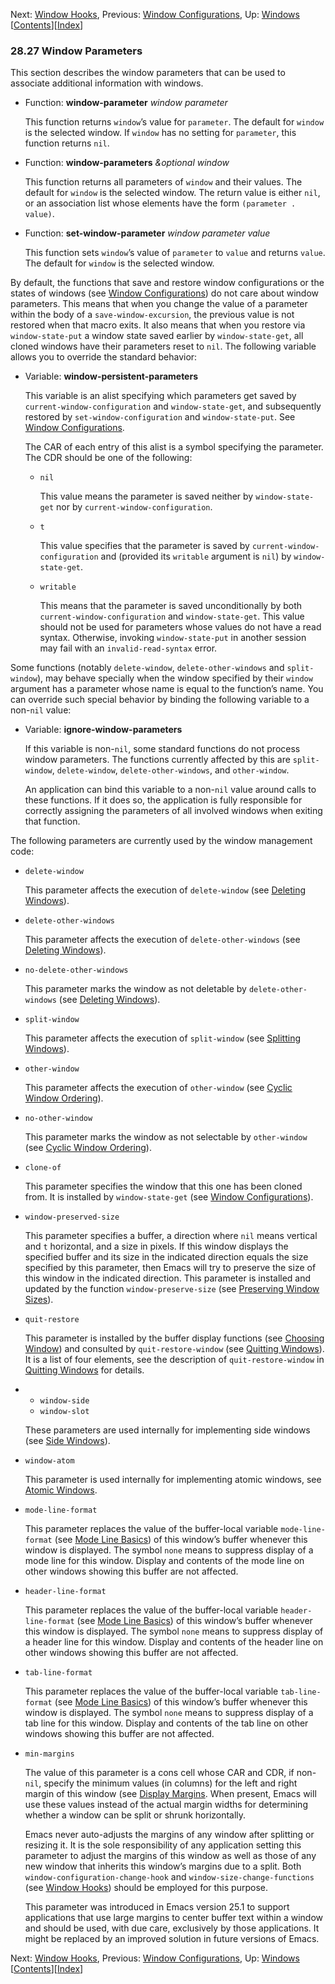 <!-- This is the GNU Emacs Lisp Reference Manual
corresponding to Emacs version 27.2.

Copyright (C) 1990-1996, 1998-2021 Free Software Foundation,
Inc.

Permission is granted to copy, distribute and/or modify this document
under the terms of the GNU Free Documentation License, Version 1.3 or
any later version published by the Free Software Foundation; with the
Invariant Sections being "GNU General Public License," with the
Front-Cover Texts being "A GNU Manual," and with the Back-Cover
Texts as in (a) below.  A copy of the license is included in the
section entitled "GNU Free Documentation License."

(a) The FSF's Back-Cover Text is: "You have the freedom to copy and
modify this GNU manual.  Buying copies from the FSF supports it in
developing GNU and promoting software freedom." -->

<!-- Created by GNU Texinfo 6.7, http://www.gnu.org/software/texinfo/ -->

Next: [Window Hooks](Window-Hooks.html), Previous: [Window Configurations](Window-Configurations.html), Up: [Windows](Windows.html)   \[[Contents](index.html#SEC_Contents "Table of contents")]\[[Index](Index.html "Index")]

### 28.27 Window Parameters

This section describes the window parameters that can be used to associate additional information with windows.

*   Function: **window-parameter** *window parameter*

    This function returns `window`’s value for `parameter`. The default for `window` is the selected window. If `window` has no setting for `parameter`, this function returns `nil`.

<!---->

*   Function: **window-parameters** *\&optional window*

    This function returns all parameters of `window` and their values. The default for `window` is the selected window. The return value is either `nil`, or an association list whose elements have the form `(parameter . value)`.

<!---->

*   Function: **set-window-parameter** *window parameter value*

    This function sets `window`’s value of `parameter` to `value` and returns `value`. The default for `window` is the selected window.

By default, the functions that save and restore window configurations or the states of windows (see [Window Configurations](Window-Configurations.html)) do not care about window parameters. This means that when you change the value of a parameter within the body of a `save-window-excursion`, the previous value is not restored when that macro exits. It also means that when you restore via `window-state-put` a window state saved earlier by `window-state-get`, all cloned windows have their parameters reset to `nil`. The following variable allows you to override the standard behavior:

*   Variable: **window-persistent-parameters**

    This variable is an alist specifying which parameters get saved by `current-window-configuration` and `window-state-get`, and subsequently restored by `set-window-configuration` and `window-state-put`. See [Window Configurations](Window-Configurations.html).

    The CAR of each entry of this alist is a symbol specifying the parameter. The CDR should be one of the following:

    *   `nil`

        This value means the parameter is saved neither by `window-state-get` nor by `current-window-configuration`.

    *   `t`

        This value specifies that the parameter is saved by `current-window-configuration` and (provided its `writable` argument is `nil`) by `window-state-get`.

    *   `writable`

        This means that the parameter is saved unconditionally by both `current-window-configuration` and `window-state-get`. This value should not be used for parameters whose values do not have a read syntax. Otherwise, invoking `window-state-put` in another session may fail with an `invalid-read-syntax` error.

Some functions (notably `delete-window`, `delete-other-windows` and `split-window`), may behave specially when the window specified by their `window` argument has a parameter whose name is equal to the function’s name. You can override such special behavior by binding the following variable to a non-`nil` value:

*   Variable: **ignore-window-parameters**

    If this variable is non-`nil`, some standard functions do not process window parameters. The functions currently affected by this are `split-window`, `delete-window`, `delete-other-windows`, and `other-window`.

    An application can bind this variable to a non-`nil` value around calls to these functions. If it does so, the application is fully responsible for correctly assigning the parameters of all involved windows when exiting that function.

The following parameters are currently used by the window management code:

*   `delete-window`

    This parameter affects the execution of `delete-window` (see [Deleting Windows](Deleting-Windows.html)).

*   `delete-other-windows`

    This parameter affects the execution of `delete-other-windows` (see [Deleting Windows](Deleting-Windows.html)).

*   `no-delete-other-windows`

    This parameter marks the window as not deletable by `delete-other-windows` (see [Deleting Windows](Deleting-Windows.html)).

*   `split-window`

    This parameter affects the execution of `split-window` (see [Splitting Windows](Splitting-Windows.html)).

*   `other-window`

    This parameter affects the execution of `other-window` (see [Cyclic Window Ordering](Cyclic-Window-Ordering.html)).

*   `no-other-window`

    This parameter marks the window as not selectable by `other-window` (see [Cyclic Window Ordering](Cyclic-Window-Ordering.html)).

*   `clone-of`

    This parameter specifies the window that this one has been cloned from. It is installed by `window-state-get` (see [Window Configurations](Window-Configurations.html)).

*   `window-preserved-size`

    This parameter specifies a buffer, a direction where `nil` means vertical and `t` horizontal, and a size in pixels. If this window displays the specified buffer and its size in the indicated direction equals the size specified by this parameter, then Emacs will try to preserve the size of this window in the indicated direction. This parameter is installed and updated by the function `window-preserve-size` (see [Preserving Window Sizes](Preserving-Window-Sizes.html)).

*   `quit-restore`

    This parameter is installed by the buffer display functions (see [Choosing Window](Choosing-Window.html)) and consulted by `quit-restore-window` (see [Quitting Windows](Quitting-Windows.html)). It is a list of four elements, see the description of `quit-restore-window` in [Quitting Windows](Quitting-Windows.html) for details.

*   *   `window-side`
    *   `window-slot`

    These parameters are used internally for implementing side windows (see [Side Windows](Side-Windows.html)).

*   `window-atom`

    This parameter is used internally for implementing atomic windows, see [Atomic Windows](Atomic-Windows.html).

*   `mode-line-format`

    This parameter replaces the value of the buffer-local variable `mode-line-format` (see [Mode Line Basics](Mode-Line-Basics.html)) of this window’s buffer whenever this window is displayed. The symbol `none` means to suppress display of a mode line for this window. Display and contents of the mode line on other windows showing this buffer are not affected.

*   `header-line-format`

    This parameter replaces the value of the buffer-local variable `header-line-format` (see [Mode Line Basics](Mode-Line-Basics.html)) of this window’s buffer whenever this window is displayed. The symbol `none` means to suppress display of a header line for this window. Display and contents of the header line on other windows showing this buffer are not affected.

*   `tab-line-format`

    This parameter replaces the value of the buffer-local variable `tab-line-format` (see [Mode Line Basics](Mode-Line-Basics.html)) of this window’s buffer whenever this window is displayed. The symbol `none` means to suppress display of a tab line for this window. Display and contents of the tab line on other windows showing this buffer are not affected.

*   `min-margins`

    The value of this parameter is a cons cell whose CAR and CDR, if non-`nil`, specify the minimum values (in columns) for the left and right margin of this window (see [Display Margins](Display-Margins.html). When present, Emacs will use these values instead of the actual margin widths for determining whether a window can be split or shrunk horizontally.

    Emacs never auto-adjusts the margins of any window after splitting or resizing it. It is the sole responsibility of any application setting this parameter to adjust the margins of this window as well as those of any new window that inherits this window’s margins due to a split. Both `window-configuration-change-hook` and `window-size-change-functions` (see [Window Hooks](Window-Hooks.html)) should be employed for this purpose.

    This parameter was introduced in Emacs version 25.1 to support applications that use large margins to center buffer text within a window and should be used, with due care, exclusively by those applications. It might be replaced by an improved solution in future versions of Emacs.

Next: [Window Hooks](Window-Hooks.html), Previous: [Window Configurations](Window-Configurations.html), Up: [Windows](Windows.html)   \[[Contents](index.html#SEC_Contents "Table of contents")]\[[Index](Index.html "Index")]
